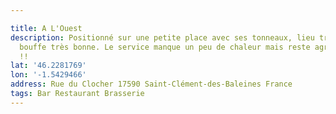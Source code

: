 ```yaml
---

title: A L'Ouest
description: Positionné sur une petite place avec ses tonneaux, lieu très sympa et
  bouffe très bonne. Le service manque un peu de chaleur mais reste agréable. Je recommande
  !!
lat: '46.2281769'
lon: '-1.5429466'
address: Rue du Clocher 17590 Saint-Clément-des-Baleines France
tags: Bar Restaurant Brasserie
---
```

